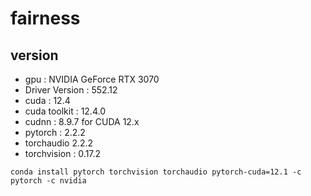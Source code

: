 # fairness

## version
- gpu : NVIDIA GeForce RTX 3070
- Driver Version : 552.12
- cuda : 12.4
- cuda toolkit : 12.4.0
- cudnn : 8.9.7 for CUDA 12.x
- pytorch : 2.2.2
- torchaudio 2.2.2
- torchvision : 0.17.2
  
`conda install pytorch torchvision torchaudio pytorch-cuda=12.1 -c pytorch -c nvidia`